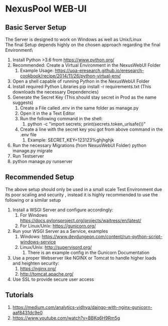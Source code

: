 # NexusPool WEB-UI

## Basic Server Setup

The Server is designed to work on Windows as well as Unix/Linux \
The final Setup depends highly on the chosen approach regarding the final Environment\

1. Install Python >3.6 from https://www.python.org/
2. Recommended: Create a Virtual Environment in the NexusWebUI Folder 
   1. Example Usage:
   https://uoa-eresearch.github.io/eresearch-cookbook/recipe/2014/11/26/python-virtual-env/
3. Open a shell capable of running Python in the NexusWebUI Folder
4. Install required Python Libraries
pip install -r requirements.txt
(This downloads the necessary Dependencies)
5. Generate the Secret Key (This should stay secret in Prod as the name suggests)
   1. Create a File called .env in the same folder as manage.py
   2. Open it in the a Text Editor
   3. Run the following command in the shell:
      1. python -c "import secrets; print(secrets.token_urlsafe())"
   4. Create a line with the secret key you got from above command in the .env file
      1. Example: SECRET_KEY=123123$%/$%ghjhghjk
6. Run the necessary Migrations (from NexusWebUI Folder)
python manage.py migrate
7. Run Testserver
8. python manage.py runserver


## Recommended Setup
The above setup should only be used in a small scale Test Environment due its poor scaling and security
, instead it is highly  recommended to use the following or a similar setup
1. Install a WSGI Server and configure accordingly:
   1. For Windows https://docs.pylonsproject.org/projects/waitress/en/latest/
   2. For Linux/Unix: https://gunicorn.org/
2. Run your WSGI Server as a Service, examples 
   1. Windows: https://www.devdungeon.com/content/run-python-script-windows-service
   2. Linux/Unix: http://supervisord.org/
      1. There is an example config in the Gunicorn Documentation
3. Use a proper Webserver like NGINX or Tomcat to handle higher loads and heighten security:
   1. https://nginx.org/
   2. http://tomcat.apache.org/
4. Use SSL to provide secure user access

## Tutorials
1. https://medium.com/analytics-vidhya/dajngo-with-nginx-gunicorn-aaf8431dc9e0
2. https://www.youtube.com/watch?v=BBKq6H9Rm5g

